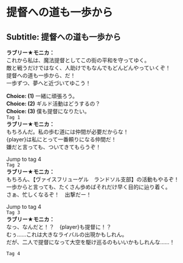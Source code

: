 # 提督への道も一歩から

  
## Subtitle: 提督への道も一歩から
  
**ラブリー★モニカ：**  
これから私は、魔法提督としてこの街の平和を守ってゆく。  
敵と戦うだけではなく、人助けでもなんでもどんどんやっていくぞ！  
提督への道も一歩から、だ！  
一歩ずつ、夢へと近づいてゆこう！  
  
**Choice: (1)**  一緒に頑張ろう。  
**Choice: (2)**  ギルド活動はどうするの？  
**Choice: (3)**  僕も提督になりたい。  
`Tag 1`  
**ラブリー★モニカ：**  
もちろんだ。私の歩む道には仲間が必要だからな！  
{player}は私にとって一番頼りになる仲間だ！  
嫌だと言っても、ついてきてもらうぞ！  
  
Jump to tag 4  
`Tag 2`  
**ラブリー★モニカ：**  
もちろん、【ヴァイスフリューゲル　ランドソル支部】の活動もやるぞ！  
一歩からと言っても、たくさん歩めばそれだけ早く目的に辿り着く。  
さぁ、忙しくなるぞ！　出撃だー！  
  
Jump to tag 4  
`Tag 3`  
**ラブリー★モニカ：**  
なっ、なんだと！？　{player}も提督に！？  
むぅ……これは大きなライバルの出現かもしれん。  
だが、二人で提督になって大空を駆け巡るのもいいかもしれんな……！  
  
`Tag 4`  
